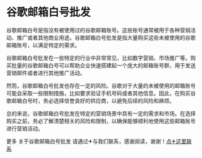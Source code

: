 # 谷歌邮箱白号批发

谷歌邮箱白号是指没有被使用过的谷歌邮箱账号。这些账号通常被用于各种营销活动、推广或者其他商业用途。谷歌邮箱白号批发是指大量购买这些未被使用的谷歌邮箱账号，以满足特定的需求。

谷歌邮箱白号批发在一些特定的行业中非常常见，比如数字营销、市场推广等。购买批量的谷歌邮箱白号可以帮助企业快速搭建起一个庞大的邮箱账号群，用于发送营销邮件或者进行其他推广活动。

然而，谷歌邮箱白号批发也存在一定的风险。谷歌对于大量的未被使用的邮箱账号可能会采取一些限制措施，比如要求验证手机号码或者其他信息。因此，在购买谷歌邮箱白号时，务必选择信誉良好的供应商，以避免后续的风险和麻烦。

总的来说，谷歌邮箱白号批发在特定的营销场景中具有一定的需求和市场。在选择购买之前，务必了解清楚相关的风险和限制，以确保能够顺利地使用这些邮箱账号进行营销活动。

更多 关于谷歌邮箱白号批发 请通过✈与我们联系，感谢阅读，谢谢！[点✈这里联系](https://abc.k02.cc)